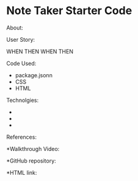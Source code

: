 # Note Taker Starter Code

About:
  

User Story:

WHEN 
THEN 
WHEN 
THEN 

Code Used:

* package.jsonn
* CSS
* HTML

Technolgies: 

- 
- 
-  

References:

*Walkthrough Video:

*GitHub repository: 

*HTML link: 